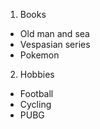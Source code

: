 1. Books
  * Old man and sea
  * Vespasian series
  * Pokemon 
2. Hobbies
  * Football
  * Cycling
  * PUBG
